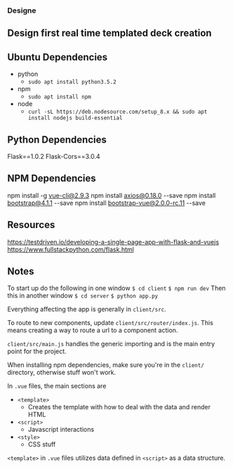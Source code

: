 ### Designe

## Design first real time templated deck creation

## Ubuntu Dependencies
* python
  * `sudo apt install python3.5.2`
* npm
  * `sudo apt install npm`
* node
  * `curl -sL https://deb.nodesource.com/setup_8.x && sudo apt install nodejs build-essential`

## Python Dependencies
Flask==1.0.2
Flask-Cors==3.0.4

## NPM Dependencies
npm install -g vue-cli@2.9.3
npm install axios@0.18.0 --save
npm install bootstrap@4.1.1 --save
npm install bootstrap-vue@2.0.0-rc.11 --save

## Resources
https://testdriven.io/developing-a-single-page-app-with-flask-and-vuejs
https://www.fullstackpython.com/flask.html

## Notes
To start up do the following in one window
`$ cd client`
`$ npm run dev`
Then this in another window
`$ cd server`
`$ python app.py`

Everything affecting the app is generally in `client/src`.

To route to new components, update `client/src/router/index.js`. 
This means creating a way to route a url to a component action.

`client/src/main.js` handles the generic importing and is the main entry point for the project.

When installing npm dependencies, make sure you're in the `client/` directory, otherwise stuff won't work.

In `.vue` files, the main sections are 
* `<template>`
  * Creates the template with how to deal with the data and render HTML
* `<script>`
  * Javascript interactions
* `<style>`
  * CSS stuff

`<template>` in `.vue` files utilizes data defined in `<script>` as a data structure.